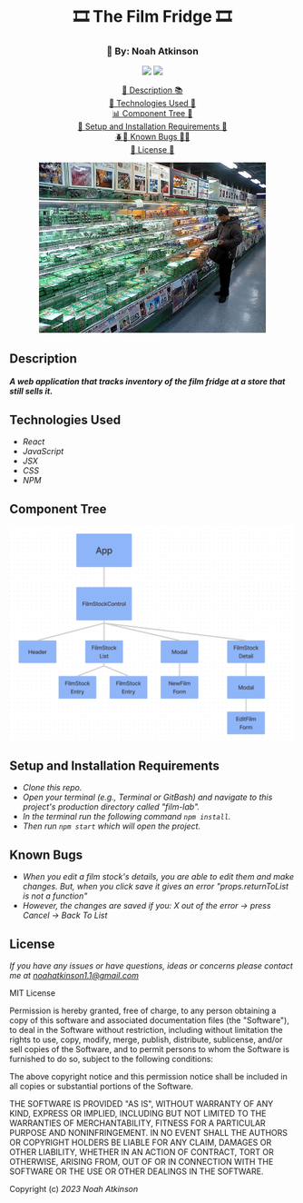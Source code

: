 <h1 align="center">🎞️ The Film Fridge 🎞️</h1>
<h3 align="center">
  🎨 By: Noah Atkinson 
</h3>

  <p align="center">
    <img src="https://img.shields.io/badge/License-MIT-blue.svg" />
    <img src="https://img.shields.io/badge/Version-1.0.0-blue.svg" />
  </p>
  
  <p align="center">
    <a href="#description">📝 Description 📚</a>
    <br>
    <a href="#technologies-used">💽 Technologies Used 💾</a>
    <br>
    <a href="#component-tree">📊 Component Tree 🌲</a>
    <br>
    <a href="#setup-and-installation-requirements">🧰 Setup and Installation Requirements 🔨</a>
    <br>
    <a href="#known-bugs">🪲🐞 Known Bugs 🐛🐜</a>
    <br>
    <a href="#license">🪪 License 🪪</a>
  </p>

<p align="center">
  <img src="src/img/film-fridge.jpg" alt="film fridge" width="400" />
</p>


## Description
#### _A web application that tracks inventory of the film fridge at a store that still sells it._

## Technologies Used

* _React_ 
* _JavaScript_
* _JSX_
* _CSS_
* _NPM_

## Component Tree
<p align="center">
  <img src="src/img/FilmFridgeComponentTree.png" alt="Component Tree" width="600" />
</p>

## Setup and Installation Requirements


* _Clone this repo._
* _Open your terminal (e.g., Terminal or GitBash) and navigate to this project's production directory called "film-lab"._
* _In the terminal run the following command `npm install`._
* _Then run `npm start` which will open the project._


## Known Bugs

* _When you edit a film stock's details, you are able to edit them and make changes. But, when you click save it gives an error "props.returnToList is not a function"_
* _However, the changes are saved if you: X out of the error -> press Cancel -> Back To List_

## License

_If you have any issues or have questions, ideas or concerns please contact me at [noahatkinson1.1@gmail.com](mailto:noahatkinson1.1@gmail.com)_

MIT License

Permission is hereby granted, free of charge, to any person obtaining a copy
of this software and associated documentation files (the "Software"), to deal
in the Software without restriction, including without limitation the rights
to use, copy, modify, merge, publish, distribute, sublicense, and/or sell
copies of the Software, and to permit persons to whom the Software is
furnished to do so, subject to the following conditions:

The above copyright notice and this permission notice shall be included in all
copies or substantial portions of the Software.

THE SOFTWARE IS PROVIDED "AS IS", WITHOUT WARRANTY OF ANY KIND, EXPRESS OR
IMPLIED, INCLUDING BUT NOT LIMITED TO THE WARRANTIES OF MERCHANTABILITY,
FITNESS FOR A PARTICULAR PURPOSE AND NONINFRINGEMENT. IN NO EVENT SHALL THE
AUTHORS OR COPYRIGHT HOLDERS BE LIABLE FOR ANY CLAIM, DAMAGES OR OTHER
LIABILITY, WHETHER IN AN ACTION OF CONTRACT, TORT OR OTHERWISE, ARISING FROM,
OUT OF OR IN CONNECTION WITH THE SOFTWARE OR THE USE OR OTHER DEALINGS IN THE
SOFTWARE.

Copyright (c) _2023_ _Noah Atkinson_
